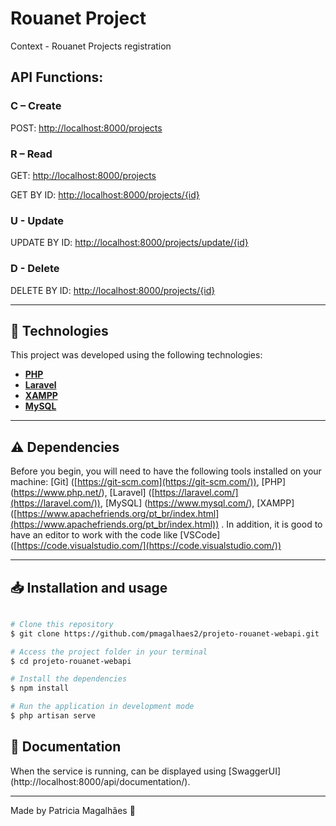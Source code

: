 # Rouanet Project

Context - Rouanet Projects registration


## API Functions:

### C – Create
POST: [http://localhost:8000/projects](http://localhost:8000/projects)

### R – Read
GET: [http://localhost:8000/projects](http://localhost:8000/projects)

GET BY ID: [http://localhost:8000/projects/{id}](http://localhost:8000/projects/{id})

### U - Update
UPDATE BY ID: [http://localhost:8000/projects/update/{id}](http://localhost:8000/projects/update/{id})

### D - Delete
DELETE BY ID: [http://localhost:8000/projects/{id}](http://localhost:8000/projects/{id})


---
## 🚀 Technologies

This project was developed using the following technologies:

- **[PHP](https://www.php.net/)**
- **[Laravel](https://laravel.com/)**
- **[XAMPP](https://www.apachefriends.org/pt_br/index.html)**
- **[MySQL](https://www.mysql.com/)**

---

##  ⚠️ Dependencies

Before you begin, you will need to have the following tools installed on your machine: [Git] ([https://git-scm.com](https://git-scm.com/)), [PHP] (https://www.php.net/), [Laravel] ([https://laravel.com/](https://laravel.com/)), [MySQL] (https://www.mysql.com/),  [XAMPP] ([https://www.apachefriends.org/pt_br/index.html](https://www.apachefriends.org/pt_br/index.html)) . In addition, it is good to have an editor to work with the code like [VSCode] ([https://code.visualstudio.com/](https://code.visualstudio.com/))

---

## 📥 Installation and usage

```bash

# Clone this repository
$ git clone https://github.com/pmagalhaes2/projeto-rouanet-webapi.git

# Access the project folder in your terminal
$ cd projeto-rouanet-webapi

# Install the dependencies
$ npm install

# Run the application in development mode
$ php artisan serve


```
## 📝 Documentation
When the service is running, can be displayed using [SwaggerUI] (http://localhost:8000/api/documentation/).

---
Made by Patricia Magalhães 💙
